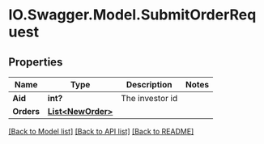 # IO.Swagger.Model.SubmitOrderRequest
## Properties

Name | Type | Description | Notes
------------ | ------------- | ------------- | -------------
**Aid** | **int?** | The investor id | 
**Orders** | [**List&lt;NewOrder&gt;**](NewOrder.md) |  | 

[[Back to Model list]](../README.md#documentation-for-models) [[Back to API list]](../README.md#documentation-for-api-endpoints) [[Back to README]](../README.md)

